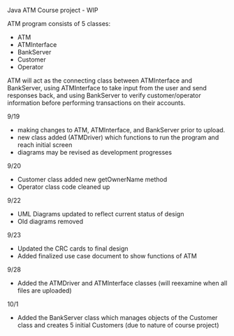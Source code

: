 Java ATM Course project - WIP

ATM program consists of 5 classes:
- ATM
- ATMInterface
- BankServer
- Customer
- Operator

ATM will act as the connecting class between ATMInterface and BankServer, using ATMInterface to take input from the user and send responses back, and using BankServer to verify customer/operator information before performing transactions on their accounts.

9/19
- making changes to ATM, ATMInterface, and BankServer prior to upload.
- new class added (ATMDriver) which functions to run the program and reach initial screen
- diagrams may be revised as development progresses

9/20
- Customer class added new getOwnerName method
- Operator class code cleaned up

9/22
- UML Diagrams updated to reflect current status of design
- Old diagrams removed

9/23
- Updated the CRC cards to final design
- Added finalized use case document to show functions of ATM

9/28
- Added the ATMDriver and ATMInterface classes (will reexamine when all files are uploaded)

10/1
- Added the BankServer class which manages objects of the Customer class and creates 5 initial Customers (due to nature of course project)
